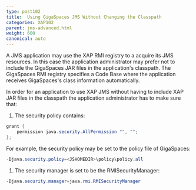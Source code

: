 ```yaml
---
type: post102
title:  Using GigaSpaces JMS Without Changing the Classpath
categories: XAP102
parent: jms-advanced.html
weight: 600
canonical: auto
---
```




A JMS application may use the XAP RMI registry to a acquire its JMS resources. In this case the application administrator may prefer not to include the GigaSpaces JAR files in the application's classpath. The GigaSpaces RMI registry specifies a Code Base where the application receives GigaSpaces's class information automatically.

In order for an application to use XAP JMS without having to include XAP JAR files in the classpath the application administrator has to make sure that:

1. The security policy contains:


```java
grant {
    permission java.security.AllPermission "", "";
};
```

For example, the security policy may be set to the policy file of GigaSpaces:


```java
-Djava.security.policy=<JSHOMEDIR>\policy\policy.all
```

1. The security manager is set to be the RMISecurityManager:


```java
-Djava.security.manager=java.rmi.RMISecurityManager
```

